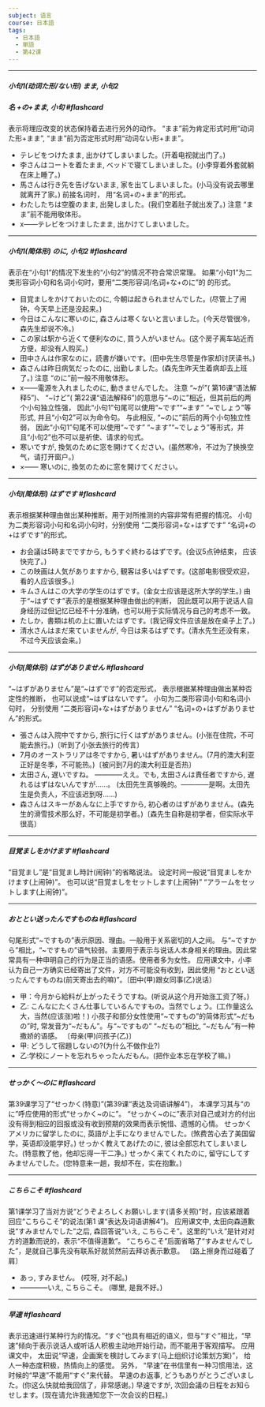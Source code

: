 ```yaml
---
subject: 语言
course: 日本語
tags:
  - 日本語
  - 単語
  - 第42课
---
```

---
##### 小句1(动词た形/ない形) まま, 小句2
##### 名 +の+まま, 小句 #flashcard 

表示将理应改变的状态保持着去进行另外的动作。
“まま”前为肯定形式时用“动词た形+まま”, 
“まま”前为否定形式时用“动词ない形+まま”。
- テレビをつけたまま, 出かけてしまいました。(开着电视就出门了。)
- 李さんはコートを着たまま, ベッドで寝てしまいました。(小李穿着外套就躺在床上睡了。)
- 馬さんは行き先を告げないまま, 家を出てしまいました。(小马没有说去哪里就离开了家。)
前接名词时， 用“名词+の+まま”的形式。
- わたしたちは空腹のまま, 出発しました。(我们空着肚子就出发了。)
注意 “まま”前不能用敬体形。
- x——テレビをつけましたまま, 出かけてしまいました。
<!--ID: 1740451642497-->


---


##### 小句1(简体形) のに, 小句2 #flashcard 

表示在“小句1”的情况下发生的“小句2”的情况不符合常识常理。
如果“小句1”为二类形容词小句和名词小句时，要用“二类形容词/名词+な+のに”的 的形式。
- 目覚ましをかけておいたのに, 今朝は起きられませんでした。(尽管上了闹钟，今天早上还是没起来。)
- 今日はこんなに寒いのに, 森さんは寒くないと言いました。(今天尽管很冷，森先生却说不冷。)
- この家は駅から近くて便利なのに, 買う人がいません。(这个房子离车站近而方便，却没有人购买。)
- 田中さんは作家なのに，読書が嫌いです。(田中先生尽管是作家却讨厌读书。)
- 森さんは昨日病気だったのに, 出勤しました。(森先生昨天生着病却去上班了。)
注意 “のに”前一般不用敬体形。
- x——電源を入れましたのに, 動きませんでした。
注意 “~が”( 第16课“语法解释5”)、 “~けど”( 第22课“语法解释6”)的意思与“~のに”相近，但其前后的两个小句独立性强， 因此“小句1”句尾可以使用“~です”“~ます” “~でしょう”等形式, 并且“小句2”可以为命令句。 与此相反, “~のに”前后的两个小句独立性弱， 因此“小句1”句尾不可以使用“~です” “~ます”“~でしょう”等形式，并且“小句2”也不可以是祈使、请求的句式。
- 寒いですが, 換気のために窓を開けてください。(虽然寒冷，不过为了换换空气，请打开窗户。)
- ×—— 寒いのに, 換気のために窓を開けてください。
<!--ID: 1740451642514-->



---


##### 小句(简体形) はずです #flashcard 

表示根据某种理由做出某种推断。用于对所推测的内容非常有把握的情况。
小句为二类形容词小句和名词小句时，分别使用
“二类形容词+な+はずです” 
“名词+の+はずです”的形式。
- お会議は5時までですから, もうすぐ終わるはずです。(会议5点钟结束， 应该快完了。)
- この映画は人気がありますから, 観客は多いはずです。(这部电影很受欢迎，看的人应该很多。)
- キムさんはこの大学の学生のはずです。(金女士应该是这所大学的学生。)
由于“~はずです”表示的是根据某种理由做出的判断， 因此既可以用于说话人自身经历过但记忆已经不十分准确，也可以用于实际情况与自己的考虑不一致。
- たしか，書類は机の上に置いたはずです。(我记得文件应该是放在桌子上了。)
- 清水さんはまだ来ていませんが, 今日は来るはずです。(清水先生还没有来，不过今天应该会来。)
<!--ID: 1740451642522-->



---

#####  小句(简体形) はずがありません #flashcard 

“~はずがありません”是“~はずです”的否定形式， 表示根据某种理由做出某种否定性的推断，
也可以说成“~はずはないです”。
小句为二类形容词小句和名词小句时， 分别使用
“二类形容词+な+はずがありません” 
“名词+の+はずがありません”的形式。
- 張さんは入院中ですから, 旅行に行くはずがありません。(小张在住院，不可能去旅行。)〔听到了小张去旅行的传言〕
- 7月のオーストラリアは冬ですから, 暑いはずがありません。(7月的澳大利亚正好是冬季，不可能热。)〔被问到7月的澳大利亚是否热〕
- 太田さん, 遅いですね。
————ええ。でも, 太田さんは責任者ですから, 遅れるはずはないんですが……。
(太田先生真够晚的。————是啊。太田先生是负责人，不应该迟到呀……)
- 森さんはスキーがあんなに上手ですから, 初心者のはずがありません。(森先生的滑雪技术那么好，不可能是初学者。)〔森先生自称是初学者，但实际水平很高〕
<!--ID: 1740451642528-->



---

##### 目覚ましをかけます #flashcard 

“目覚まし”是“目覚まし時計(闹钟)”的省略说法。
设定时间一般说“目覚ましをかけます(上闹钟)”。
也可以说“目覚ましをセットします(上闹钟)”
“アラームをセットします(上闹钟)”。
<!--ID: 1740451642539-->


---

##### おととい送ったんですものね #flashcard 

句尾形式“~ですもの”表示原因、理由。一般用于关系密切的人之间。
与“~ですから”相比，“~ですもの”语气较弱。主要用于表示与说话人本身相关的理由。因此常常具有一种申明自己的行为是正当的语感。使用者多为女性。
应用课文中，小李认为自己一方确实已经寄出了文件，对方不可能没有收到，因此使用
“おととい送ったんですものね(前天寄出去的嘛)”。〔田中(甲)跟女同事(乙)说话〕
- 甲：今月から給料が上がったそうですね。(听说从这个月开始涨工资了呀。)
- 乙: こんなにたくさん仕事しているんですもの。当然でしょう。(工作量这么大，当然(应该涨)啦！)
小孩子和部分女性使用“~ですもの”的简体形式“~だもの”时, 常发音为“~だもん”。与“~ですもの” “~だもの”相比, “~だもん”有一种撒娇的语感。
 〔母亲(甲)问孩子(乙)〕
- 甲: どうして宿題しないの?(为什么不做作业?)
- 乙:学校にノートを忘れちゃったんだもん。(把作业本忘在学校了嘛。)
<!--ID: 1740451642548-->



---


##### せっかく〜のに #flashcard 
第39课学习了“せっかく(特意)”(第39课“表达及词语讲解4”)， 本课学习其与“のに”呼应使用的形式“せっかく~のに”。
“せっかく~のに”表示对自己或对方的付出没有得到相应的回报或没有收到预期的效果而表示惋惜、遗憾的心情。
せっかくアメリカに留学したのに, 英語が上手になりませんでした。(煞费苦心去了美国留学，英语却没能学好。)
せっかく教えてあげたのに, 彼は全部忘れてしまいました。(特意教了他，他却忘得一干二净。)
せっかく来てくれたのに, 留守にしてすみませんでした。(您特意来一趟，我却不在，实在抱歉。)
<!--ID: 1740451642557-->



---


##### こちらこそ #flashcard 
第1课学习了当对方说“どうぞよろしくお願いします(请多关照)”时，应该紧跟着回应“こちらこそ”的说法(第1 课“表达及词语讲解4”)。
应用课文中, 太田向森道歉说“すみませんでした”之后, 森回答说“いえ, こちらこそ”。这里的“いえ”是针对对方的道歉而说的，表示“不值得道歉”。 “こちらこそ”后面省略了“すみませんでした”，是就自己事先没有联系好就贸然前去拜访表示歉意。
 〔路上擦身而过碰着了肩〕
- あっ, すみません。 (哎呀, 对不起。)
- ————いえ, こちらこそ。 (哪里, 是我不好。)
<!--ID: 1740451642567-->



---


##### 早速 #flashcard 

表示迅速进行某种行为的情况。“すぐ”也具有相近的语义，但与“すぐ”相比，“早速”倾向于表示说话人或听话人积极主动地开始行动，而不能用于客观描写。
应用课文中，
太田说“早速，企画案を検討してみます(马上组织讨论策划方案)”，
给人一种态度积极，热情向上的感觉。
另外， “早速”在书信里有一种习惯用法，这时候的“早速”不能用“すぐ”来代替。
早速のお返事, どうもありがとうございました。(你这么快就给我回信了，非常感谢。)
早速ですが, 次回会議の日程をお知らせします。(现在请允许我通知您下一次会议的日程。)
<!--ID: 1740451642578-->






